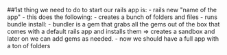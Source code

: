 ##1st thing we need to do to start our rails app is:
    - rails new "name of the app"
      - this does the following:
          - creates a bunch of folders and files
          - runs bundle install:
            - bundler is a gem that grabs all the gems out of the box that comes with a default rails app and installs them => creates a sandbox and later on we can add gems as needed.
      - now we should have a full app with a ton of folders 

